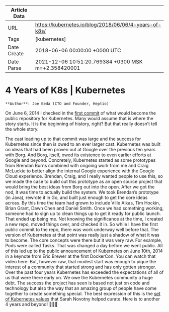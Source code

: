 |             Article Data             ||
| ----------------- | ----------------- |
| URL               | https://kubernetes.io/blog/2018/06/06/4-years-of-k8s/        |
| Tags              | [kubernetes]       |
| Date Create       | 2018-06-06 00:00:00 &#43;0000 UTC |
| Date Parse        | 2021-12-06 10:51:20.769384 &#43;0300 MSK m=&#43;2.358420001  |

# 4 Years of K8s | Kubernetes

	
	
	
	
	**Author**: Joe Beda (CTO and Founder, Heptio)
On June 6, 2014 I checked in the [first commit](https://github.com/kubernetes/kubernetes/commit/2c4b3a562ce34cddc3f8218a2c4d11c7310e6d56) of what would become the public repository for Kubernetes. Many would assume that is where the story starts. It is the beginning of history, right? But that really doesn’t tell the whole story.

The cast leading up to that commit was large and the success for Kubernetes since then is owed to an ever larger cast.
Kubernetes was built on ideas that had been proven out at Google over the previous ten years with Borg. And Borg, itself, owed its existence to even earlier efforts at Google and beyond.
Concretely, Kubernetes started as some prototypes from Brendan Burns combined with ongoing work from me and Craig McLuckie to better align the internal Google experience with the Google Cloud experience. Brendan, Craig, and I really wanted people to use this, so we made the case to build out this prototype as an open source project that would bring the best ideas from Borg out into the open.
After we got the nod, it was time to actually build the system.  We took Brendan’s prototype (in Java), rewrote it in Go, and built just enough to get the core ideas across.  By this time the team had grown to include Ville Aikas, Tim Hockin, Brian Grant, Dawn Chen and Daniel Smith.  Once we had something working, someone had to sign up to clean things up to get it ready for public launch.  That ended up being me. Not knowing the significance at the time, I created a new repo, moved things over, and checked it in.  So while I have the first public commit to the repo, there was work underway well before that.
The version of Kubernetes at that point was really just a shadow of what it was to become.  The core concepts were there but it was very raw.  For example, Pods were called Tasks.  That was changed a day before we went public.  All of this led up to the public announcement of Kubernetes on June 10th, 2014 in a keynote from Eric Brewer at the first DockerCon.  You can watch that video here:
But, however raw, that modest start was enough to pique the interest of a community that started strong and has only gotten stronger.  Over the past four years Kubernetes has exceeded the expectations of all of us that were there early on. We owe the Kubernetes community a huge debt.  The success the project has seen is based not just on code and technology but also the way that an amazing group of people have come together to create something special.  The best expression of this is the [set of Kubernetes values](https://git.k8s.io/community/values.md) that Sarah Novotny helped curate.
Here is to another 4 years and beyond! 🎉🎉🎉


	

	


